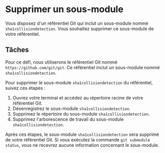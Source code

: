 # Supprimer un sous-module

Vous disposez d'un référentiel Git qui inclut un sous-module nommé `sha1collisiondetection`. Vous souhaitez supprimer ce sous-module de votre référentiel.

## Tâches

Pour ce défi, nous utiliserons le référentiel Git nommé `https://github.com/git/git`. Ce référentiel inclut un sous-module nommé `sha1collisiondetection`.

Pour supprimer le sous-module `sha1collisiondetection` du référentiel, suivez ces étapes :

1. Ouvrez votre terminal et accédez au répertoire racine de votre référentiel Git.
2. Désenregistrez le sous-module `sha1collisiondetection`.
3. Supprimez le répertoire du sous-module `sha1collisiondetection`.
4. Supprimez l'arborescence de travail du sous-module `sha1collisiondetection`.

Après ces étapes, le sous-module `sha1collisiondetection` sera supprimé de votre référentiel Git. Si vous exécutez la commande `git submodule status`, vous ne recevrez aucune information concernant le sous-module.
